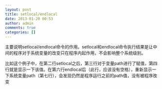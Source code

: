```yaml
---
layout: post
title: setlocal/endlocal
date: 2013-01-20 00:53
author: admin
comments: true
categories: []
---
```

主要说明setlocal/endlocal命令的作用。setlocal和endlocal命令执行结果是让中间的程序对于系统变量的改变只在程序内起作用，不会影响整个系统级别。

比如这个例子中，在第二行setlocal之后，第三行对于变量path进行了赋值，第四行就是显示一下该值。在第六行endlocal后（此行，应该没有空格），重新显示一下系统变量path（第七行），会发现仍然是程序运行之前的path值，没有被程序改变
